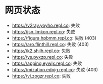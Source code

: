 # 网页状态
- https://v2ray.yoyho.repl.co: 失败
- https://jsn.limkon.repl.co: 失败
- https://figura.hpbmm.repl.co: 失败 (403)
- https://aro.flinthill.repl.co: 失败 (403)
- https://k2.shilh.repl.co: 失败
- https://ys.pyxzp.repl.co: 失败
- https://apping.eywjx.repl.co: 失败
- https://mization.edpjg.repl.co: 失败 (403)
- https://vi.zogzr.repl.co: 失败
